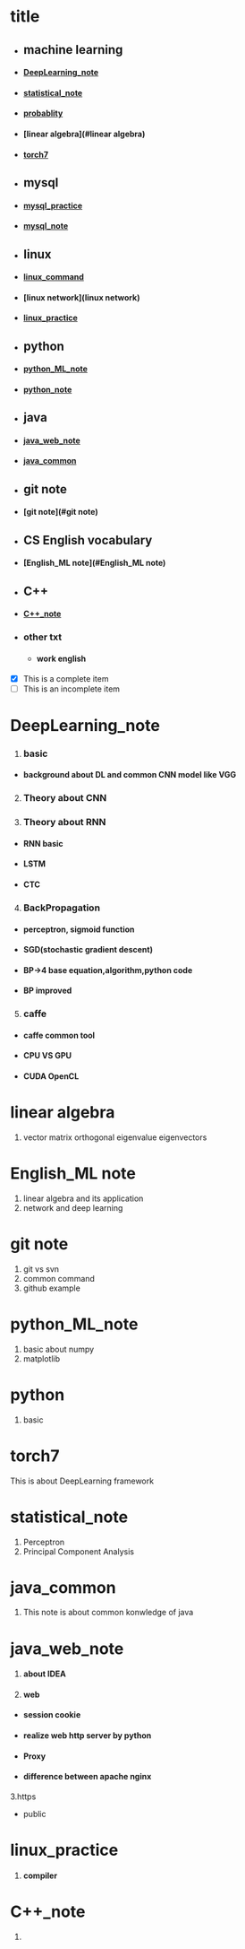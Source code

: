 # title

 - ## machine learning
  - #### [DeepLearning_note](DeepLearning_note)
  - #### [statistical_note](#statistical_note)
  - #### [probablity]()
  - #### [linear algebra](#linear algebra)
  - #### [torch7](#torch7)

 - ## mysql
  - #### [mysql_practice](mysql_practice)
  - #### [mysql_note](mysql_note)

 - ## linux
  - #### [linux_command](linux_command)
  - #### [linux network](linux network)
  - #### [linux_practice](linux_practice)

 - ## python
  - #### [python_ML_note](#python_ML_note)
  - #### [python_note](#python_note)

 - ## java
  - #### [java_web_note](java_web_note)
  - #### [java_common](java_common)
 
 - ## git note
  - #### [git note](#git note)

 - ## CS English vocabulary 
  - #### [English_ML note](#English_ML note)
 
 - ## C++
  - #### [C++_note](C++_note)
  
  
  
  

- ### other txt
  - #### work english

- [x] This is a complete item
- [ ] This is an incomplete item

# DeepLearning_note
1. ### basic
 - #### background about DL and common CNN model like VGG
 
2. ### Theory about CNN

3. ### Theory about RNN
 - #### RNN basic
 - #### LSTM
 - #### CTC
 
4. ### BackPropagation
 - #### perceptron, sigmoid function
 - #### SGD(stochastic gradient descent)
 - #### BP->4 base equation,algorithm,python code
 - #### BP improved

5. ### caffe
 - #### caffe common tool
 - #### CPU VS GPU
 - #### CUDA OpenCL

# linear algebra
1. vector matrix orthogonal eigenvalue eigenvectors

# English_ML note
1. linear algebra and its application
2. network and deep learning

# git note
1. git vs svn
2. common command
3. github example

# python_ML_note
1. basic about numpy
2. matplotlib

# python
1. basic

# torch7
This is about DeepLearning framework

# statistical_note
1. Perceptron
2. Principal Component Analysis

# java_common
1. This note is about common konwledge of java

# java_web_note
1. #### about IDEA
2. #### web
 - #### session cookie
 - #### realize web http server by python
 - #### Proxy
 - #### difference between apache nginx

3.https
 - public
 
# linux_practice
1. #### compiler

# C++_note
1. 